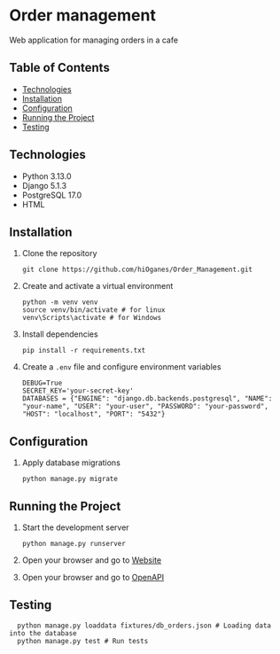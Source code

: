 # Order management

Web application for managing orders in a cafe

## Table of Contents

- [Technologies](#technologies)
- [Installation](#installation)
- [Configuration](#configuration)
- [Running the Project](#running-the-project)
- [Testing](#testing)

## Technologies

- Python 3.13.0
- Django 5.1.3
- PostgreSQL 17.0
- HTML

## Installation

1. Clone the repository
    ```
    git clone https://github.com/hiOganes/Order_Management.git
    ```

2. Create and activate a virtual environment
    ```
    python -m venv venv
    source venv/bin/activate # for linux
    venv\Scripts\activate # for Windows
    ```

3. Install dependencies
    ```
    pip install -r requirements.txt
    ```

4. Create a `.env` file and configure environment variables
    ```
    DEBUG=True
    SECRET_KEY='your-secret-key'
    DATABASES = {"ENGINE": "django.db.backends.postgresql", "NAME": "your-name", "USER": "your-user", "PASSWORD": "your-password", "HOST": "localhost", "PORT": "5432"}
    ```

## Configuration

1. Apply database migrations
    ```
    python manage.py migrate
    ```

## Running the Project

1. Start the development server
    ```
    python manage.py runserver
    ```

2. Open your browser and go to [Website](http://127.0.0.1:8000/orders/create/)
3. Open your browser and go to [OpenAPI](http://127.0.0.1:8000/api/schema/swagger-ui/)

## Testing

 ```
   python manage.py loaddata fixtures/db_orders.json # Loading data into the database
   python manage.py test # Run tests
   ```